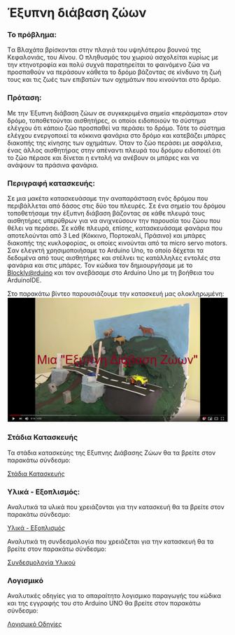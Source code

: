 # Έξυπνη διάβαση ζώων

### Το πρόβλημα:

  Tα Βλαχάτα βρίσκονται στην πλαγιά του υψηλότερου βουνού της Κεφαλονιάς, του Αίνου. Ο πληθυσμός του χωριού ασχολείται κυρίως με την κτηνοτροφία και πολύ συχνά παρατηρείται το φαινόμενο ζώα να προσπαθούν να περάσουν κάθετα το δρόμο βάζοντας σε κίνδυνο τη ζωή τους και τις ζωές των επιβατών των οχημάτων που κινούνται στο δρόμο.

### Πρόταση:

  Με την Έξυπνη διάβαση ζώων σε συγκεκριμένα σημεία «περάσματα» στον δρόμο,  τοποθετούνται αισθητήρες,  οι οποίοι ειδοποιούν το σύστημα ελέγχου ότι κάποιο ζώο προσπαθεί να περάσει το δρόμο. Τότε το σύστημα ελέγχου ενεργοποιεί τα κόκκινα φανάρια στο δρόμο και κατεβάζει μπάρες διακοπής της κίνησης των οχημάτων. Όταν το ζώο περάσει με ασφάλεια, ένας άλλος αισθητήρας στην απέναντι πλευρά του δρόμου ειδοποιεί ότι το ζώο πέρασε και δίνεται η εντολή να ανέβουν οι μπάρες και να ανάψουν τα πράσινα φανάρια.

### Περιγραφή κατασκευής:

  Σε μια μακέτα κατασκευάσαμε την αναπαράσταση ενός δρόμου που περιβάλλεται από δάσος στις δύο του πλευρές. Σε ένα σημείο του δρόμου τοποθετήσαμε την έξυπνη διάβαση βάζοντας σε κάθε πλευρά τους αισθητήρες υπερύθρων για να ανιχνεύσουν την παρουσία του ζώου που θέλει να περάσει. Σε κάθε πλευρά, επίσης, κατασκευάσαμε φανάρια που αποτελούνται από 3 Led (Κόκκινο, Πορτοκαλί, Πράσινο) και μπάρες διακοπής της κυκλοφορίας,  οι οποίες κινούνται από τα micro servo motors. Σαν ελεγκτή  χρησιμοποιήσαμε το Arduino Uno, το οποίο δέχεται τα δεδομένα από τους αισθητήρες και στέλνει τις κατάλληλες εντολές στα φανάρια και στις μπάρες. Τον κώδικα τον δημιουργήσαμε με το [Blockly@rduino](http://technologiescollege.github.io/Blockly-at-rduino/) και τον ανεβάσαμε στο Arduino Uno με τη βοήθεια του ArduinoIDE.
  
  Στο παρακάτω βίντεο παρουσιάζουμε την κατασκευή μας ολοκληρωμένη:
  [![Έξυπνη Διάβαση Ζώων](https://github.com/vlachata/smartanimalcrossing/blob/master/files/video.png)](https://www.youtube.com/watch?v=_k_qaaZf4wM)
  
### Στάδια Κατασκευής

Τα στάδια κατασκεύης της Εξυπνης Διάβασης Ζώων θα τα βρείτε στον παρακάτω σύνδεσμο:

[Στάδια Κατασκευής](https://github.com/vlachata/smartanimalcrossing/blob/master/Stages.md)


### Υλικά - Εξοπλισμός:

Αναλυτικά τα υλικά που χρειάζονται για την κατασκευή θα τα βρείτε στον παρακάτω σύνδεσμο:

[Υλικά - Εξοπλισμός](https://github.com/vlachata/smartanimalcrossing/blob/master/Components.md)

Αναλυτικά τη συνδεσμολογία που χρειάζεται για την κατασκευή θα τα βρείτε στον παρακάτω σύνδεσμο:

[Συνδεσμολογία Υλικού](https://github.com/vlachata/smartanimalcrossing/blob/master/Connections.md)

### Λογισμικό

Αναλυτικές οδηγίες για το απαραίτητο λογισμικο παραγωγής του κώδικα και της εγγραφής του στο Arduino UNO θα βρείτε στον παρακάτω σύνδεσμο:

[Λογισμικό Οδηγίες](https://github.com/vlachata/smartanimalcrossing/blob/master/Software.md)


